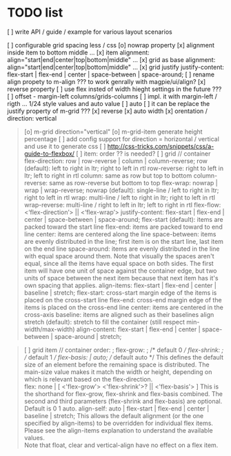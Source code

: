 TODO list
=========

[ ] write API / guide / example for various layout scenarios


[ ] configurable grid spacing less / css
[o] nowrap property
[x] alignment inside item to bottom middle ...
	[x] item alignment: align="start|end|center|top|bottom|middle" ...
	[x] grid as base alignment: align="start|end|center|top|bottom|middle" ...
	[x] grid justify
			justify-content: flex-start | flex-end | center | space-between | space-around;
	[ ] rename align propety to m-align ??? to work genrally with magpie/ui/align?
[x] reverse property
[ ] use flex insted of width hieght settings in the future ??? 
[ ] offset - margin-left columns/grids-columns
	[ ] impl. it with margin-left / rigth ...
		1/24 style values and auto value
	[ ] auto
	[ ] it can be replace the justify property of m-grid ???
[x] reverse
[x] auto width
[x] orentation / direction: vertical
> [o] m-grid direction="vertical"
> [o] m-grid-item generate height percentage
> [ ] add config support for direction = horizontal / vertical
		and use it to generate css
[ ] http://css-tricks.com/snippets/css/a-guide-to-flexbox/
> [ ] item: order ?? is needed?
> [ ] grid // container
		flex-direction: row | row-reverse | column | column-reverse;
			row (default): left to right in ltr; right to left in rtl
			row-reverse: right to left in ltr; left to right in rtl
			column: same as row but top to bottom
			column-reverse: same as row-reverse but bottom to top
		flex-wrap: nowrap | wrap | wrap-reverse;
			nowrap (default): single-line / left to right in ltr; right to left in rtl
			wrap: multi-line / left to right in ltr; right to left in rtl
			wrap-reverse: multi-line / right to left in ltr; left to right in rtl
		flex-flow: <‘flex-direction’> || <‘flex-wrap’>
		justify-content: flex-start | flex-end | center | space-between | space-around;
			flex-start (default): items are packed toward the start line
			flex-end: items are packed toward to end line
			center: items are centered along the line
			space-between: items are evenly distributed in the line; first item is on the start line, last item on the end line
			space-around: items are evenly distributed in the line with equal space around them. Note that visually the spaces aren't equal, since all the items have equal space on both sides. The first item will have one unit of space against the container edge, but two units of space between the next item because that next item has it's own spacing that applies.
		align-items: flex-start | flex-end | center | baseline | stretch;
			flex-start: cross-start margin edge of the items is placed on the cross-start line
			flex-end: cross-end margin edge of the items is placed on the cross-end line
			center: items are centered in the cross-axis
			baseline: items are aligned such as their baselines align
			stretch (default): stretch to fill the container (still respect min-width/max-width)
		align-content: flex-start | flex-end | center | space-between | space-around | stretch;
		

> [ ] grid item // container
		order: <integer>;
		flex-grow: <number>; /* default 0 */
		flex-shrink: <number>; /* default 1 */
  		flex-basis: <length> | auto; /* default auto */
			This defines the default size of an element before the remaining space is distributed. The main-size value makes it match the width or height, depending on which is relevant based on the flex-direction.		
		flex: none | [ <'flex-grow'> <'flex-shrink'>? || <'flex-basis'> ]
			This is the shorthand for flex-grow, flex-shrink and flex-basis combined. The second and third parameters (flex-shrink and flex-basis) are optional. Default is 0 1 auto.
		align-self: auto | flex-start | flex-end | center | baseline | stretch;
			This allows the default alignment (or the one specified by align-items) to be overridden for individual flex items.
				Please see the align-items explanation to understand the available values.		
		  	Note that float, clear and vertical-align have no effect on a flex item.
